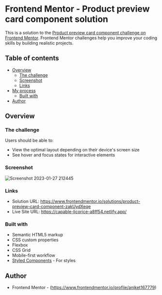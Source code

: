 # Frontend Mentor - Product preview card component solution

This is a solution to the [Product preview card component challenge on Frontend Mentor](https://www.frontendmentor.io/challenges/product-preview-card-component-GO7UmttRfa). Frontend Mentor challenges help you improve your coding skills by building realistic projects. 

## Table of contents

- [Overview](#overview)
  - [The challenge](#the-challenge)
  - [Screenshot](#screenshot)
  - [Links](#links)
- [My process](#my-process)
  - [Built with](#built-with)
- [Author](#author)

## Overview

### The challenge

Users should be able to:

- View the optimal layout depending on their device's screen size
- See hover and focus states for interactive elements

### Screenshot

![Screenshot 2023-01-27 212445](https://user-images.githubusercontent.com/69382363/215130247-7c8c1111-a5d8-4d10-9f09-ffee3a4a1661.png)

### Links

- Solution URL: https://www.frontendmentor.io/solutions/product-preview-card-component-zakUydXeqe
- Live Site URL: https://capable-licorice-a8ff54.netlify.app/

### Built with

- Semantic HTML5 markup
- CSS custom properties
- Flexbox
- CSS Grid
- Mobile-first workflow
- [Styled Components](https://styled-components.com/) - For styles

## Author

- Frontend Mentor - (https://www.frontendmentor.io/profile/aniket167779)
